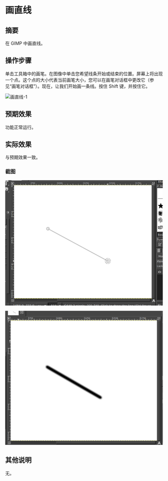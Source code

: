 # 画直线

## 摘要

在 GIMP 中画直线。

## 操作步骤

单击工具箱中的画笔。在图像中单击您希望线条开始或结束的位置。屏幕上将出现一个点。这个点的大小代表当前画笔大小，您可以在画笔对话框中更改它（参见“画笔对话框”）。现在，让我们开始画一条线。按住 Shift 键，并按住它。

![画直线-1](./img/画直线-1.png)

## 预期效果

功能正常运行。

## 实际效果

与预期效果一致。

### 截图

![画直线-2](./img/画直线-2.png)

![画直线-3](./img/画直线-3.png)

## 其他说明

无。
